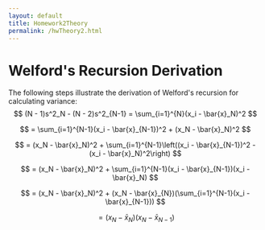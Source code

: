 ```yaml
---
layout: default
title: Homework2Theory
permalink: /hwTheory2.html
---
```



# Welford's Recursion Derivation

The following steps illustrate the derivation of Welford's recursion for calculating variance:
$$
(N - 1)s^2_N - (N - 2)s^2_{N-1} = \sum_{i=1}^{N}(x_i - \bar{x}_N)^2
$$

$$
= \sum_{i=1}^{N-1}(x_i - \bar{x}_{N-1})^2 + (x_N - \bar{x}_N)^2
$$

$$
= (x_N - \bar{x}_N)^2 + \sum_{i=1}^{N-1}\left((x_i - \bar{x}_{N-1})^2 - (x_i - \bar{x}_N)^2\right)
$$

$$
= (x_N - \bar{x}_N)^2 + \sum_{i=1}^{N-1}(x_i - \bar{x}_{N-1})(x_i - \bar{x}_N)
$$

$$
= (x_N - \bar{x}_N)^2 + (x_N - \bar{x}_{N})(\sum_{i=1}^{N-1}(x_i - \bar{x}_{N-1}))
$$

$$
= (x_N - \bar{x}_N)(x_N - \bar{x}_{N-1})
$$

